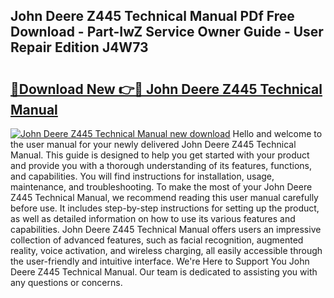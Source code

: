 ## John Deere Z445 Technical Manual PDf Free Download - Part-IwZ Service Owner Guide - User Repair Edition J4W73

# <h2><a href="http://bc97285.oget.top/?id=John+Deere+Z445+Technical+Manual">🔗Download New 👉🔴 John Deere Z445 Technical Manual</a></h2>

[![John Deere Z445 Technical Manual new download](https://i.imgur.com/5g1atiW.png)](http://bc97285.oget.top/?id=John+Deere+Z445+Technical+Manual)
Hello and welcome to the user manual for your newly delivered John Deere Z445 Technical Manual. This guide is designed to help you get started with your product and provide you with a thorough understanding of its features, functions, and capabilities. You will find instructions for installation, usage, maintenance, and troubleshooting. To make the most of your John Deere Z445 Technical Manual, we recommend reading this user manual carefully before use. It includes step-by-step instructions for setting up the product, as well as detailed information on how to use its various features and capabilities. John Deere Z445 Technical Manual offers users an impressive collection of advanced features, such as facial recognition, augmented reality, voice activation, and wireless charging, all easily accessible through the user-friendly and intuitive interface. We're Here to Support You John Deere Z445 Technical Manual. Our team is dedicated to assisting you with any questions or concerns.
